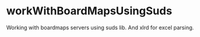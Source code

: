 # workWithBoardMapsUsingSuds
Working with boardmaps servers using suds lib. And xlrd for excel parsing.
